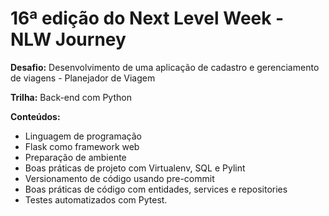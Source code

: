 # 16ª edição do Next Level Week - NLW Journey
**Desafio:** Desenvolvimento de uma aplicação de cadastro e gerenciamento de viagens - Planejador de Viagem

**Trilha:** Back-end com Python

**Conteúdos:** 
- Linguagem de programação
- Flask como framework web
- Preparação de ambiente
- Boas práticas de projeto com Virtualenv, SQL e Pylint
- Versionamento de código usando pre-commit
- Boas práticas de código com entidades, services e repositories
- Testes automatizados com Pytest.
